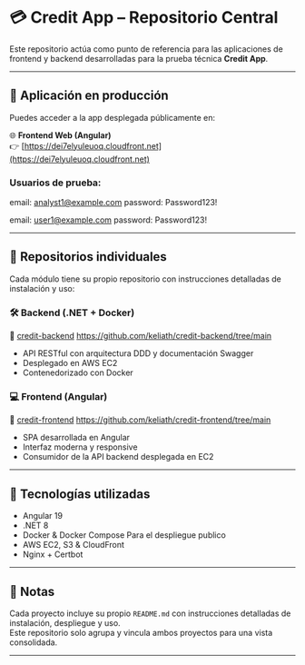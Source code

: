 # 💳 Credit App – Repositorio Central

Este repositorio actúa como punto de referencia para las aplicaciones de frontend y backend desarrolladas para la prueba técnica **Credit App**.

---

## 🔗 Aplicación en producción

Puedes acceder a la app desplegada públicamente en:

🌐 **Frontend Web (Angular)**  
👉 [https://dei7elyuleuoq.cloudfront.net](https://dei7elyuleuoq.cloudfront.net)

### Usuarios de prueba:
email: analyst1@example.com password: Password123!

email: user1@example.com password: Password123!

---

## 📂 Repositorios individuales

Cada módulo tiene su propio repositorio con instrucciones detalladas de instalación y uso:

### 🛠️ Backend (.NET + Docker)
📁 [credit-backend](https://github.com/keliath/credit-backend/tree/main)
https://github.com/keliath/credit-backend/tree/main

- API RESTful con arquitectura DDD y documentación Swagger
- Desplegado en AWS EC2
- Contenedorizado con Docker

### 💻 Frontend (Angular)
📁 [credit-frontend](https://github.com/keliath/credit-frontend/tree/main)
https://github.com/keliath/credit-frontend/tree/main

- SPA desarrollada en Angular
- Interfaz moderna y responsive
- Consumidor de la API backend desplegada en EC2

---

## 🚀 Tecnologías utilizadas

- Angular 19
- .NET 8
- Docker & Docker Compose
  Para el despliegue publico
- AWS EC2, S3 & CloudFront
- Nginx + Certbot

---

## 📌 Notas

Cada proyecto incluye su propio `README.md` con instrucciones detalladas de instalación, despliegue y uso.  
Este repositorio solo agrupa y vincula ambos proyectos para una vista consolidada.

---

